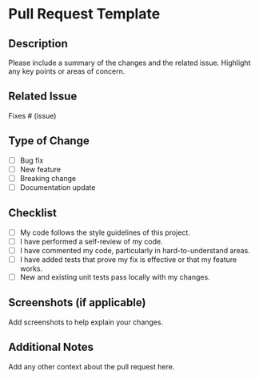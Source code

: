 # Pull Request Template

## Description

Please include a summary of the changes and the related issue. Highlight any key points or areas of concern.

## Related Issue

Fixes # (issue)

## Type of Change

- [ ] Bug fix
- [ ] New feature
- [ ] Breaking change
- [ ] Documentation update

## Checklist

- [ ] My code follows the style guidelines of this project.
- [ ] I have performed a self-review of my code.
- [ ] I have commented my code, particularly in hard-to-understand areas.
- [ ] I have added tests that prove my fix is effective or that my feature works.
- [ ] New and existing unit tests pass locally with my changes.

## Screenshots (if applicable)

Add screenshots to help explain your changes.

## Additional Notes

Add any other context about the pull request here.
